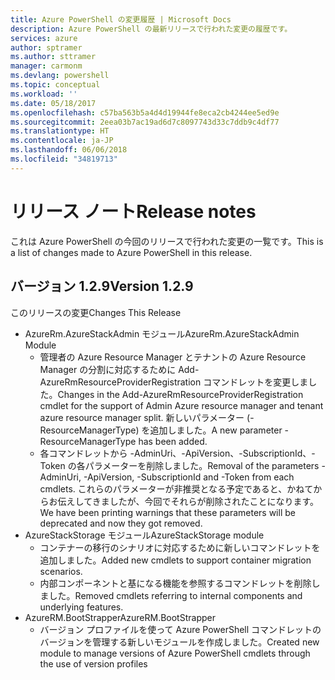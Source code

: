 ```yaml
---
title: Azure PowerShell の変更履歴 | Microsoft Docs
description: Azure PowerShell の最新リリースで行われた変更の履歴です。
services: azure
author: sptramer
ms.author: sttramer
manager: carmonm
ms.devlang: powershell
ms.topic: conceptual
ms.workload: ''
ms.date: 05/18/2017
ms.openlocfilehash: c57ba563b5a4d4d19944fe8eca2cb4244ee5ed9e
ms.sourcegitcommit: 2eea03b7ac19ad6d7c8097743d33c7ddb9c4df77
ms.translationtype: HT
ms.contentlocale: ja-JP
ms.lasthandoff: 06/06/2018
ms.locfileid: "34819713"
---
```

# <a name="release-notes"></a><span data-ttu-id="63255-103">リリース ノート</span><span class="sxs-lookup"><span data-stu-id="63255-103">Release notes</span></span>

<span data-ttu-id="63255-104">これは Azure PowerShell の今回のリリースで行われた変更の一覧です。</span><span class="sxs-lookup"><span data-stu-id="63255-104">This is a list of changes made to Azure PowerShell in this release.</span></span>

## <a name="version-129"></a><span data-ttu-id="63255-105">バージョン 1.2.9</span><span class="sxs-lookup"><span data-stu-id="63255-105">Version 1.2.9</span></span>

<span data-ttu-id="63255-106">このリリースの変更</span><span class="sxs-lookup"><span data-stu-id="63255-106">Changes This Release</span></span>

* <span data-ttu-id="63255-107">AzureRm.AzureStackAdmin モジュール</span><span class="sxs-lookup"><span data-stu-id="63255-107">AzureRm.AzureStackAdmin Module</span></span>
    + <span data-ttu-id="63255-108">管理者の Azure Resource Manager とテナントの Azure Resource Manager の分割に対応するために Add-AzureRmResourceProviderRegistration コマンドレットを変更しました。</span><span class="sxs-lookup"><span data-stu-id="63255-108">Changes in the Add-AzureRmResourceProviderRegistration cmdlet for the support of Admin Azure resource manager and tenant azure resource manager split.</span></span> <span data-ttu-id="63255-109">新しいパラメーター (-ResourceManagerType) を追加しました。</span><span class="sxs-lookup"><span data-stu-id="63255-109">A new parameter -ResourceManagerType has been added.</span></span>
    + <span data-ttu-id="63255-110">各コマンドレットから -AdminUri、-ApiVersion、-SubscriptionId、-Token の各パラメーターを削除しました。</span><span class="sxs-lookup"><span data-stu-id="63255-110">Removal of the parameters -AdminUri, -ApiVersion, -SubscriptionId and -Token from each cmdlets.</span></span> <span data-ttu-id="63255-111">これらのパラメーターが非推奨となる予定であると、かねてからお伝えしてきましたが、今回でそれらが削除されたことになります。</span><span class="sxs-lookup"><span data-stu-id="63255-111">We have been printing warnings that these parameters will be deprecated and now they got removed.</span></span>
* <span data-ttu-id="63255-112">AzureStackStorage モジュール</span><span class="sxs-lookup"><span data-stu-id="63255-112">AzureStackStorage module</span></span>
    + <span data-ttu-id="63255-113">コンテナーの移行のシナリオに対応するために新しいコマンドレットを追加しました。</span><span class="sxs-lookup"><span data-stu-id="63255-113">Added new cmdlets to support container migration scenarios.</span></span>
    + <span data-ttu-id="63255-114">内部コンポーネントと基になる機能を参照するコマンドレットを削除しました。</span><span class="sxs-lookup"><span data-stu-id="63255-114">Removed cmdlets referring to internal components and underlying features.</span></span>
* <span data-ttu-id="63255-115">AzureRM.BootStrapper</span><span class="sxs-lookup"><span data-stu-id="63255-115">AzureRM.BootStrapper</span></span>
    + <span data-ttu-id="63255-116">バージョン プロファイルを使って Azure PowerShell コマンドレットのバージョンを管理する新しいモジュールを作成しました。</span><span class="sxs-lookup"><span data-stu-id="63255-116">Created new module to manage versions of Azure PowerShell cmdlets through the use of version profiles</span></span>